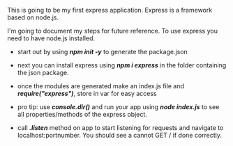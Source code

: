 This is going to be my first express application. 
Express is a framework based on node.js.

I'm going to document my steps for future reference.
To use express you need to have node.js installed.


- start out by using ***npm init -y*** to generate the package.json
- next you can install express using ***npm i express*** in the folder containing the json package.
- once the modules are generated make an index.js file and ***require("express")***, store in var for easy access
- pro tip: use ***console.dir()*** and run your app using ***node index.js*** to see all properties/methods of the express object.

- call ***.listen*** method on app to start listening for requests and navigate to localhost:portnumber. You should see a cannot GET / if done correctly.
